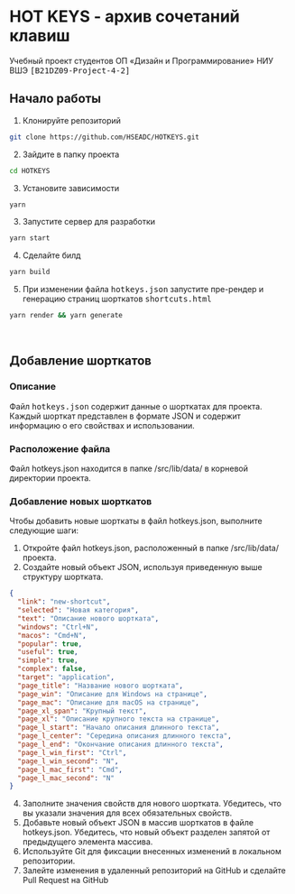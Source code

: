 # HOT KEYS - архив сочетаний клавиш

Учебный проект студентов ОП «Дизайн и Программирование» НИУ ВШЭ <kbd>[B21DZ09-Project-4-2]</kbd>

## Начало работы

1. Клонируйте репозиторий

```bash
git clone https://github.com/HSEADC/HOTKEYS.git
```

2. Зайдите в папку проекта

```bash
cd HOTKEYS
```

3. Установите зависимости

```bash
yarn
```

3. Запустите сервер для разработки

```bash
yarn start
```

4. Сделайте билд

```bash
yarn build
```

5. При изменении файла <kbd>hotkeys.json</kbd> запустите пре-рендер и генерацию страниц шорткатов <kbd>shortcuts.html</kbd>

```bash
yarn render && yarn generate
```

</br>

## Добавление шорткатов

### Описание

Файл <kbd>hotkeys.json</kbd> содержит данные о шорткатах для проекта. Каждый шорткат представлен в формате JSON и содержит информацию о его свойствах и использовании.

### Расположение файла

Файл hotkeys.json находится в папке /src/lib/data/ в корневой директории проекта.

### Добавление новых шорткатов
Чтобы добавить новые шорткаты в файл hotkeys.json, выполните следующие шаги:

1. Откройте файл hotkeys.json, расположенный в папке /src/lib/data/ проекта.
2. Создайте новый объект JSON, используя приведенную выше структуру шортката.

```json
{
  "link": "new-shortcut",
  "selected": "Новая категория",
  "text": "Описание нового шортката",
  "windows": "Ctrl+N",
  "macos": "Cmd+N",
  "popular": true,
  "useful": true,
  "simple": true,
  "complex": false,
  "target": "application",
  "page_title": "Название нового шортката",
  "page_win": "Описание для Windows на странице",
  "page_mac": "Описание для macOS на странице",
  "page_xl_span": "Крупный текст",
  "page_xl": "Описание крупного текста на странице",
  "page_l_start": "Начало описания длинного текста",
  "page_l_center": "Середина описания длинного текста",
  "page_l_end": "Окончание описания длинного текста",
  "page_l_win_first": "Ctrl",
  "page_l_win_second": "N",
  "page_l_mac_first": "Cmd",
  "page_l_mac_second": "N"
}

```

4. Заполните значения свойств для нового шортката. Убедитесь, что вы указали значения для всех обязательных свойств.
5. Добавьте новый объект JSON в массив шорткатов в файле hotkeys.json. Убедитесь, что новый объект разделен запятой от предыдущего элемента массива.
6. Используйте Git для фиксации внесенных изменений в локальном репозитории.
7. Залейте изменения в удаленный репозиторий на GitHub и сделайте Pull Request на GitHub



